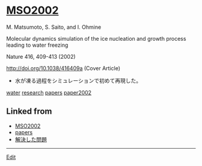 ---
---
# [MSO2002](/MSO2002)

M. Matsumoto, S. Saito, and I. Ohmine

Molecular dynamics simulation of the ice nucleation and growth process leading to water freezing

Nature 416, 409-413 (2002)

http://doi.org/10.1038/416409a (Cover Article)


* 水が凍る過程をシミュレーションで初めて再現した。

[](https://media.springernature.com/w200/nature-static/assets/v1/image-assets/nature-v416-n6879.jpeg)

[](https://youtu.be/gmjLXrMaFTg)

[](https://youtu.be/RIW65QLWsjE)



[water](/water) [research](/research) [papers](/papers) [paper2002](/paper2002)



## Linked from

* [MSO2002](MSO2002.md)
* [papers](papers.md)
* [解決した問題](解決した問題.md)


----
[Edit](https://github.com/vitroid/vitroid.github.io/edit/master/MD/MSO2002.md)
